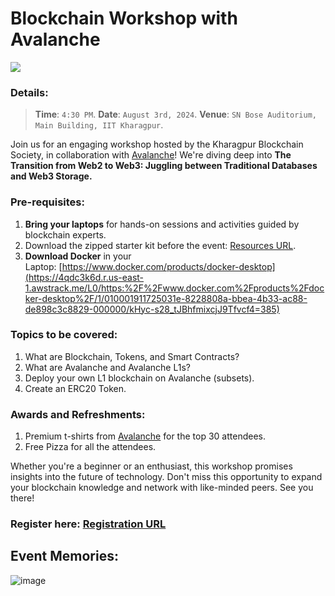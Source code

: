 # Blockchain Workshop with Avalanche

![](https://firebasestorage.googleapis.com/v0/b/kbs-website-3525a.appspot.com/o/2.png?alt=media\&token=d88499de-b2ba-494a-a2b5-73d98dddbdfb)

### Details:

> **Time**: `4:30 PM`.
> **Date**: `August 3rd, 2024`.
> **Venue**: `SN Bose Auditorium, Main Building, IIT Kharagpur`.

Join us for an engaging workshop hosted by the Kharagpur Blockchain Society, in collaboration with [Avalanche](https://www.avax.network/ "Avalanche")! We're diving deep into **The Transition from Web2 to Web3: Juggling between Traditional Databases and Web3 Storage.**

### Pre-requisites:

1. **Bring your laptops** for hands-on sessions and activities guided by blockchain experts.
2. Download the zipped starter kit before the event: [Resources URL](https://github.com/ava-labs/avalanche-starter-kit "Resources URL").
3. **Download Docker** in your Laptop: [https://www.docker.com/products/docker-desktop](https://4qdc3k6d.r.us-east-1.awstrack.me/L0/https:%2F%2Fwww.docker.com%2Fproducts%2Fdocker-desktop%2F/1/010001911725031e-8228808a-bbea-4b33-ac88-de898c3c8829-000000/kHyc-s28_tJBhfmixcjJ9Tfvcf4=385)

### Topics to be covered:

1. What are Blockchain, Tokens, and Smart Contracts?
2. What are Avalanche and Avalanche L1s?
3. Deploy your own L1 blockchain on Avalanche (subsets).
4. Create an ERC20 Token.

### Awards and Refreshments:

1. Premium t-shirts from [Avalanche](https://www.avax.network/ "Avalanche") for the top 30 attendees.
2. Free Pizza for all the attendees.

Whether you're a beginner or an enthusiast, this workshop promises insights into the future of technology. Don't miss this opportunity to expand your blockchain knowledge and network with like-minded peers. See you there!

### Register here: [Registration URL](https://docs.google.com/forms/d/e/1FAIpQLSeNBp9ZwLxnL95mlw3C_gLyH51_gt-RJ5kG5VP9Vvtyd-pzJw/viewform "Regestration URL")

## Event Memories:
![image](https://firebasestorage.googleapis.com/v0/b/kbs-website-3525a.appspot.com/o/events%2Fkbs.png?alt=media&token=30f017df-a1db-4ddd-84d0-12d3f7225596)


